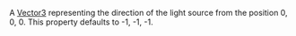 A [Vector3](https://developer.roblox.com/en-us/api-reference/datatype/Vector3) representing the direction of the light source from
the position 0, 0, 0. This property defaults to -1, -1, -1.